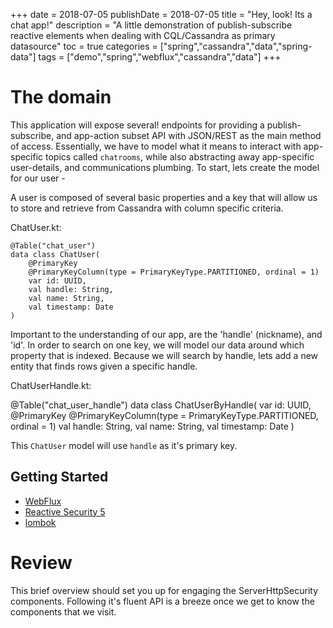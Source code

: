 +++
date = 2018-07-05
publishDate = 2018-07-05
title = "Hey, look! Its a chat app!"
description = "A little demonstration of publish-subscribe reactive elements when dealing with CQL/Cassandra as primary datasource"
toc = true
categories = ["spring","cassandra","data","spring-data"]
tags = ["demo","spring","webflux","cassandra","data"]
+++

# The domain 
 
 This application will expose several! endpoints for providing a publish-subscribe, and app-action subset API with JSON/REST as the main method of access.
 Essentially, we have to model what it means to interact with app-specific topics called `chatrooms`, while also abstracting away app-specific user-details, and communications plumbing.
 To start, lets create the model for our user - 
 
 A user is composed of several basic properties and a key that will allow us to store and retrieve from Cassandra with column specific criteria.
 
ChatUser.kt:

    @Table("chat_user")
    data class ChatUser(
        @PrimaryKey
        @PrimaryKeyColumn(type = PrimaryKeyType.PARTITIONED, ordinal = 1)
        var id: UUID,
        val handle: String,
        val name: String,
        val timestamp: Date
    )  

Important to the understanding of our app, are the 'handle' (nickname), and 'id'. In order to search on one key,
we will model our data around which property that is indexed.  Because we will search by handle, lets add a new entity
that finds rows given a specific handle.

ChatUserHandle.kt:

@Table("chat_user_handle")
data class ChatUserByHandle(
        var id: UUID,
        @PrimaryKey
        @PrimaryKeyColumn(type = PrimaryKeyType.PARTITIONED, ordinal = 1)
        val handle: String,
        val name: String,
        val timestamp: Date
)

This `ChatUser` model will use `handle` as it's primary key.


## Getting Started

* [WebFlux](https://docs.spring.io/spring/docs/5.0.0.BUILD-SNAPSHOT/spring-framework-reference/html/web-reactive.html)
* [Reactive Security 5](https://spring.io/blog/2017/10/04/spring-tips-reactive-spring-security)
* [lombok](https://projectlombok.org)

# Review

This brief overview should set you up for engaging the ServerHttpSecurity components. Following it's fluent API is a breeze once we get to know the components that we visit.
